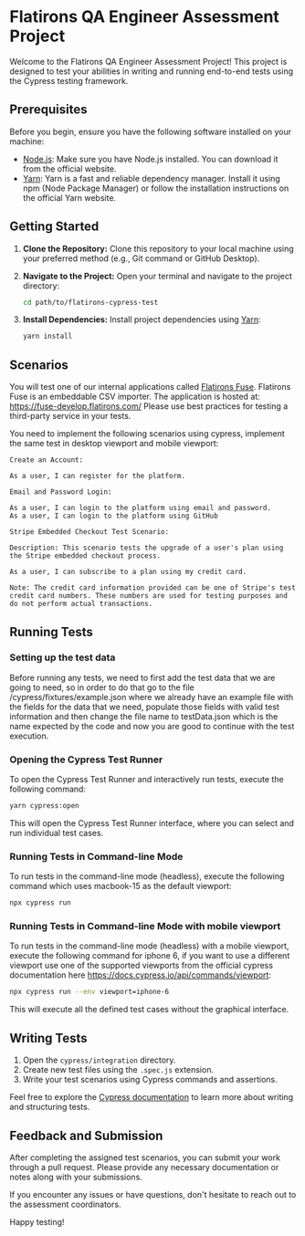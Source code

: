 # Flatirons QA Engineer Assessment Project

Welcome to the Flatirons QA Engineer Assessment Project! This project is designed to test your abilities in writing and running end-to-end tests using the Cypress testing framework.

## Prerequisites

Before you begin, ensure you have the following software installed on your machine:

- [Node.js](https://nodejs.org/): Make sure you have Node.js installed. You can download it from the official website.
- [Yarn](https://yarnpkg.com/): Yarn is a fast and reliable dependency manager. Install it using npm (Node Package Manager) or follow the installation instructions on the official Yarn website.

## Getting Started

1. **Clone the Repository:**
   Clone this repository to your local machine using your preferred method (e.g., Git command or GitHub Desktop).

2. **Navigate to the Project:**
   Open your terminal and navigate to the project directory:

   ```bash
   cd path/to/flatirons-cypress-test
   ```

3. **Install Dependencies:**
   Install project dependencies using [Yarn](https://yarnpkg.com/):

   ```bash
   yarn install
   ```

## Scenarios

You will test one of our internal applications called [Flatirons Fuse](https://flatirons.com/products/fuse/).
Flatirons Fuse is an embeddable CSV importer.
The application is hosted at: https://fuse-develop.flatirons.com/
Please use best practices for testing a third-party service in your tests.

You need to implement the following scenarios using cypress, implement the same test in desktop viewport and mobile viewport:
```
Create an Account:

As a user, I can register for the platform.
```

```
Email and Password Login:

As a user, I can login to the platform using email and password.
As a user, I can login to the platform using GitHub
```

```
Stripe Embedded Checkout Test Scenario:

Description: This scenario tests the upgrade of a user's plan using the Stripe embedded checkout process.

As a user, I can subscribe to a plan using my credit card.

Note: The credit card information provided can be one of Stripe's test credit card numbers. These numbers are used for testing purposes and do not perform actual transactions.
```

## Running Tests

### Setting up the test data
Before running any tests, we need to first add the test data that we are going to need, so in order to do that go to the file /cypress/fixtures/example.json where we already have an example file with the fields for the data that we need, populate those fields with valid test information and then change the file name to testData.json which is the name expected by the code and now you are good to continue with the test execution.

### Opening the Cypress Test Runner

To open the Cypress Test Runner and interactively run tests, execute the following command:

```bash
yarn cypress:open
```

This will open the Cypress Test Runner interface, where you can select and run individual test cases.

### Running Tests in Command-line Mode

To run tests in the command-line mode (headless), execute the following command which uses macbook-15 as the default viewport:

```bash
npx cypress run
```

### Running Tests in Command-line Mode with mobile viewport

To run tests in the command-line mode (headless) with a mobile viewport, execute the following command for iphone 6, if you want to use a different viewport use one of the supported viewports from the official cypress documentation here https://docs.cypress.io/api/commands/viewport:

```bash
npx cypress run --env viewport=iphone-6
```

This will execute all the defined test cases without the graphical interface.

## Writing Tests

1. Open the `cypress/integration` directory.
2. Create new test files using the `.spec.js` extension.
3. Write your test scenarios using Cypress commands and assertions.

Feel free to explore the [Cypress documentation](https://docs.cypress.io/) to learn more about writing and structuring tests.

## Feedback and Submission

After completing the assigned test scenarios, you can submit your work through a pull request. Please provide any necessary documentation or notes along with your submissions.

If you encounter any issues or have questions, don't hesitate to reach out to the assessment coordinators.

Happy testing!
